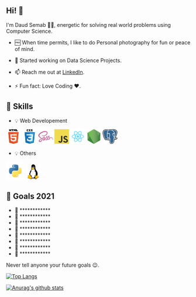 ## Hi! 👋

I'm Daud Semab 👨‍💻, energetic for solving real world problems using Computer Science.

- 🆓 When time permits, I like to do Personal photography for fun or peace of mind.

- 🔭 Started working on Data Science Projects.

- 📫 Reach me out at [LinkedIn](https://www.linkedin.com/in/daud-semab-715039189/).

- ⚡ Fun fact: Love Coding ❤.

## 🎡 Skills

- 💡 Web Developement

<span>
  <img width="40px" height="40px" src="https://raw.githubusercontent.com/github/explore/80688e429a7d4ef2fca1e82350fe8e3517d3494d/topics/html/html.png" alt="HTML"/>
</span>



<span>
  <img width="40px" height="40px" src="https://raw.githubusercontent.com/github/explore/80688e429a7d4ef2fca1e82350fe8e3517d3494d/topics/css/css.png" alt="CSS"/>
</span>



<span>
  <img width="40px" height="40px" src="https://raw.githubusercontent.com/github/explore/80688e429a7d4ef2fca1e82350fe8e3517d3494d/topics/sass/sass.png" alt="SCSS"/>
</span>



<span>
  <img width="40px" height="40px" src="https://raw.githubusercontent.com/github/explore/80688e429a7d4ef2fca1e82350fe8e3517d3494d/topics/javascript/javascript.png" alt="javascript"/>
</span>



<span>
  <img width="40px" height="40px" src="https://raw.githubusercontent.com/github/explore/80688e429a7d4ef2fca1e82350fe8e3517d3494d/topics/react/react.png" alt="react"/>
</span>



<span>
  <img width="40px" height="40px" src="https://raw.githubusercontent.com/github/explore/fbceb94436312b6dacde68d122a5b9c7d11f9524/topics/nodejs/nodejs.png" alt="nodejs"/>
</span>



<span>
  <img width="40px" height="40px" src="https://raw.githubusercontent.com/github/explore/fbceb94436312b6dacde68d122a5b9c7d11f9524/topics/postgresql/postgresql.png" alt="postgresql"/>
</span>

- 💡 Others

<span>
  <img width="50px" height="50px" src="https://raw.githubusercontent.com/github/explore/fbceb94436312b6dacde68d122a5b9c7d11f9524/topics/python/python.png" alt="Python"/>
</span>



<span>
  <img width="40px" height="45px" src="https://raw.githubusercontent.com/github/explore/fbceb94436312b6dacde68d122a5b9c7d11f9524/topics/linux/linux.png" alt="Ubuntu"/>
</span>



## 📝 Goals 2021

- 🎯 ************
- 🎯 ************
- 🎯 ************
- 🎯 ************
- 🎯 ************
- 🎯 ************
- 🎯 ************
- 🎯 ************

Never tell anyone your future goals 😉.
 
[![Top Langs](https://github-readme-stats.vercel.app/api/top-langs/?username=daudsemab&layout=compact)](https://github.com/anuraghazra/github-readme-stats)

[![Anurag's github stats](https://github-readme-stats.vercel.app/api?username=daudsemab)](https://github.com/anuraghazra/github-readme-stats)
